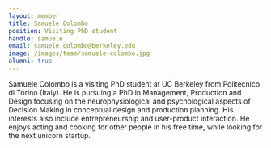```yaml
---
layout: member
title: Samuele Colombo
position: Visiting PhD student
handle: samuele
email: samuele.colombo@berkeley.edu
image: /images/team/samuele-colombo.jpg
alumni: true
---
```


Samuele Colombo is a visiting PhD student at UC Berkeley from Politecnico di Torino (Italy). He is pursuing a PhD in Management, Production and Design focusing on the neurophysiological and psychological aspects of Decision Making in conceptual design and production planning. His interests also include entrepreneurship and user-product interaction. He enjoys acting and cooking for other people in his free time, while looking for the next unicorn startup.
